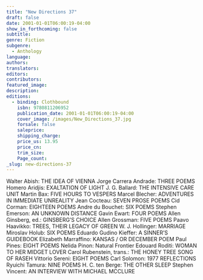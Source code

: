 ```yaml
---
title: "New Directions 37"
draft: false
date: 2001-01-01T06:00:19-04:00
show_in_forthcoming: false
subtitle:
genre: Fiction
subgenre:
  - Anthology
language:
authors:
translators:
editors:
contributors:
featured_image:
description:
editions:
  - binding: Clothbound
    isbn: 9780811206952
    publication_date: 2001-01-01T06:00:19-04:00
    cover_image: /images/New_Directions_37.jpg
    forsale: false
    saleprice:
    shipping_charge:
    price_us: 13.95
    price_cn:
    trim_size:
    Page_count:
_slug: new-directions-37
---
```


Walter Abish: THE IDEA OF VIENNA Jorge Carrera Andrade: THREE POEMS Homero Aridjis: EXALTATION OF LIGHT J. G. Ballard: THE INTENSIVE CARE UNIT Martin Bax: FIVE HOURS TO VESPERS Marcel Blecher: ADVENTURES IN IMMEDIATE UNREALITY Jean Cocteau: SEVEN PROSE POEMS Cid Corman: EIGHTEEN POEMS Andre du Bouchet: SIX POEMS Stephen Emerson: AN UNKNOWN DISTANCE Gavin Ewart: FOUR POEMS Allen Ginsberg, ed.: GINSBERG’S CHOICE Allen Grossman: FIVE POEMS Paavo Haavikko: TREES, THEIR LEGACY OF GREEN W. J. Hollinger: MARRIAGE Miroslav Holub: SIX POEMS Eduardo Gudino Kieffer: A SINNER’S GUIDEBOOK Elizabeth Marraffino: KANSAS / OR DECEMBER POEM Paul Pines: EIGHT POEMS Nelida Pinon: Natural Frontier Edouard Roditi: WOMAN TO HER MIDGET LOVER Carol Rubenstein, trans.: THE HONEY TREE SONG OF RASEH Vittorio Sereni: EIGHT POEMS Carl Solomon: 1977 REFLECTIONS Ryuichi Tamura: NINE POEMS H. C. ten Berge: THE OTHER SLEEP Stephen Vincent: AN INTERVIEW WITH MICHAEL MCCLURE

